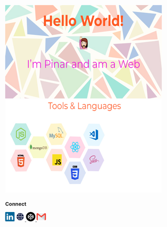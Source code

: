 <div align="left">
<img height="300" alt="Hello" src="https://raw.githubusercontent.com/pinargultekin/pinargultekin/master/images/hello.jpg">
<img height="300" alt="Tools" src="https://raw.githubusercontent.com/pinargultekin/pinargultekin/master/images/tools.jpg">

</div>
<h3> Connect </h3>
<a href="https://www.linkedin.com/in/epinar"><img height="30" alt="LinkedIn" src="https://raw.githubusercontent.com/pinargultekin/pinargultekin/master/images/linkedin.svg"></a> 
<a href="https://www.pinargultekin.com"><img height="30" alt="Portfolio" src="https://raw.githubusercontent.com/pinargultekin/pinargultekin/master/images/www.svg"> </a> 
<a href="https://codepen.io/29bucuk"><img height="30" alt="Codepen" src="https://raw.githubusercontent.com/pinargultekin/pinargultekin/master/images/codepen.svg"> </a>
<a href="mailto:gultekinep@gmail.com"><img height="30" alt="Gmail" src="https://raw.githubusercontent.com/pinargultekin/pinargultekin/master/images/gmail.svg"> </a>